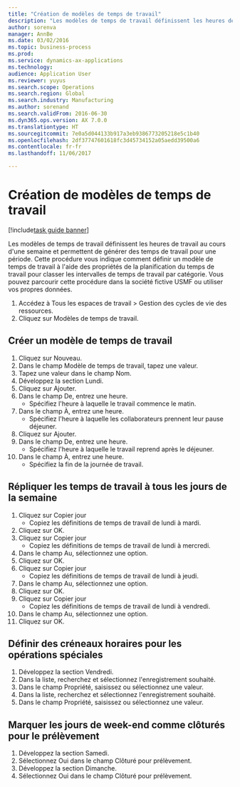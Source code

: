 ```yaml
--- 
title: "Création de modèles de temps de travail"
description: "Les modèles de temps de travail définissent les heures de travail au cours d'une semaine et permettent de générer des temps de travail pour une période."
author: sorenva
manager: AnnBe
ms.date: 03/02/2016
ms.topic: business-process
ms.prod: 
ms.service: dynamics-ax-applications
ms.technology: 
audience: Application User
ms.reviewer: yuyus
ms.search.scope: Operations
ms.search.region: Global
ms.search.industry: Manufacturing
ms.author: sorenand
ms.search.validFrom: 2016-06-30
ms.dyn365.ops.version: AX 7.0.0
ms.translationtype: HT
ms.sourcegitcommit: 7e0a5d044133b917a3eb9386773205218e5c1b40
ms.openlocfilehash: 2df37747601618fc3d45734152a05aedd39500a6
ms.contentlocale: fr-fr
ms.lasthandoff: 11/06/2017

---
```

# <a name="create-working-time-templates"></a>Création de modèles de temps de travail

[!include[task guide banner](../../includes/task-guide-banner.md)]

Les modèles de temps de travail définissent les heures de travail au cours d'une semaine et permettent de générer des temps de travail pour une période. Cette procédure vous indique comment définir un modèle de temps de travail à l'aide des propriétés de la planification du temps de travail pour classer les intervalles de temps de travail par catégorie. Vous pouvez parcourir cette procédure dans la société fictive USMF ou utiliser vos propres données.

1. Accédez à Tous les espaces de travail > Gestion des cycles de vie des ressources.
2. Cliquez sur Modèles de temps de travail.

## <a name="create-working-time-template"></a>Créer un modèle de temps de travail
1. Cliquez sur Nouveau.
2. Dans le champ Modèle de temps de travail, tapez une valeur.
3. Tapez une valeur dans le champ Nom.
4. Développez la section Lundi.
5. Cliquez sur Ajouter.
6. Dans le champ De, entrez une heure.
    * Spécifiez l'heure à laquelle le travail commence le matin.  
7. Dans le champ À, entrez une heure.
    * Spécifiez l'heure à laquelle les collaborateurs prennent leur pause déjeuner.  
8. Cliquez sur Ajouter.
9. Dans le champ De, entrez une heure.
    * Spécifiez l'heure à laquelle le travail reprend après le déjeuner.  
10. Dans le champ À, entrez une heure.
    * Spécifiez la fin de la journée de travail.  

## <a name="replicate-working-times-to-all-week-days"></a>Répliquer les temps de travail à tous les jours de la semaine
1. Cliquez sur Copier jour
    * Copiez les définitions de temps de travail de lundi à mardi.  
2. Cliquez sur OK.
3. Cliquez sur Copier jour
    * Copiez les définitions de temps de travail de lundi à mercredi.  
4. Dans le champ Au, sélectionnez une option.
5. Cliquez sur OK.
6. Cliquez sur Copier jour
    * Copiez les définitions de temps de travail de lundi à jeudi.  
7. Dans le champ Au, sélectionnez une option.
8. Cliquez sur OK.
9. Cliquez sur Copier jour
    * Copiez les définitions de temps de travail de lundi à vendredi.  
10. Dans le champ Au, sélectionnez une option.
11. Cliquez sur OK.

## <a name="define-time-slots-for-special-operations"></a>Définir des créneaux horaires pour les opérations spéciales
1. Développez la section Vendredi.
2. Dans la liste, recherchez et sélectionnez l'enregistrement souhaité.
3. Dans le champ Propriété, saisissez ou sélectionnez une valeur.
4. Dans la liste, recherchez et sélectionnez l'enregistrement souhaité.
5. Dans le champ Propriété, saisissez ou sélectionnez une valeur.

## <a name="mark-weekend-days-as-closed-for-pickup"></a>Marquer les jours de week-end comme clôturés pour le prélèvement
1. Développez la section Samedi.
2. Sélectionnez Oui dans le champ Clôturé pour prélèvement.
3. Développez la section Dimanche.
4. Sélectionnez Oui dans le champ Clôturé pour prélèvement.


